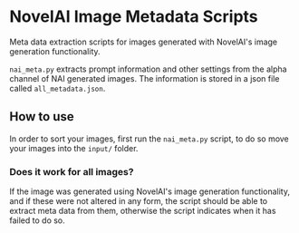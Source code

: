 # NovelAI Image Metadata Scripts

Meta data extraction scripts for images generated with NovelAI's image generation functionality.

`nai_meta.py` extracts prompt information and other settings from the alpha channel of NAI generated images. The information is stored in a json file called `all_metadata.json`.

## How to use

In order to sort your images, first run the `nai_meta.py` script, to do so move your images into the `input/` folder.

### Does it work for all images?

If the image was generated using NovelAI's image generation functionality, and if these were not altered in any form, the script should be able to extract meta data from them, otherwise the script indicates when it has failed to do so.